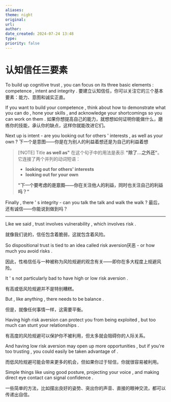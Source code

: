 ```yaml
---
aliases: 
theme: night
original: 
url: 
author: 
date_created: 2024-07-24 13:48
type: 
priority: false
---
```


# 认知信任三要素

To build up cognitive trust , you can focus on its three basic elements : competence ,  intent and integrity .
要建立认知信任，你可以关注它的三个基本要素：能力、意图和诚实正直。

If you want to build your competence , think about how to demonstrate what you can do , hone your skills , and acknowledge your shortcomings so you can work on them .
如果你想提高自己的能力，就想想如何证明你能做什么，磨练你的技能，承认你的缺点，这样你就能改进它们。

Next up is intent - are you looking out for others ' interests , as well as your own ?
下一个是意图——你是在为别人的利益着想还是为自己的利益着想

> [!NOTE] Title
> **as well as"** 在这个句子中的用法是表示 **"除了...之外还"**。它连接了两个并列的动词短语：
>
> - **looking out for others' interests**
> - **looking out for your own**
>
> **"下一个要考虑的是意图——你在关注他人的利益，同时也关注自己的利益吗？"**

Finally , there ' s integrity - can you talk the talk and walk the walk ?
最后，还有诚信——你能说到做到吗？

---

Like we said , trust involves vulnerability , which involves risk .

就像我们说的，信任包含着脆弱，这就包含着风险。

So dispositional trust is tied to an idea called risk aversion厌恶  - or how much you avoid risks .

因此，性格信任与一种被称为风险规避的观念有关——即你在多大程度上规避风险。

It ' s not particularly bad to have high or low risk aversion .

有高或低风险规避并不是特别糟糕。

But , like anything , there needs to be balance .

但是，就像任何事情一样，这需要平衡。

Having high risk aversion can protect you from being exploited , but too much can stunt your relationships .

有高度的风险规避可以保护你不被利用，但太多就会阻碍你的人际关系。

And having low risk aversion may open up more opportunities , but if you're too trusting , you could easily be taken advantage of .

而低风险规避可能会带来更多的机会，但如果你过于轻信，你就很容易被利用。

Simple things like using good posture, projecting your voice , and making direct eye contact can signal confidence .

一些简单的方法，比如摆出良好的姿势、突出你的声音、直接的眼神交流，都可以传递出自信。
